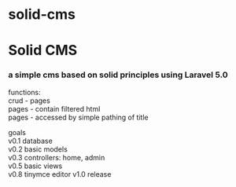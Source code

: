 # solid-cms
Solid CMS
=========

### a simple cms based on solid principles using Laravel 5.0

functions:  
crud - pages  
pages - contain filtered html  
pages - accessed by simple pathing of title  

goals  
v0.1 database  
v0.2 basic models  
v0.3 controllers: home, admin  
v0.5 basic views  
v0.8 tinymce editor 
v1.0 release 
